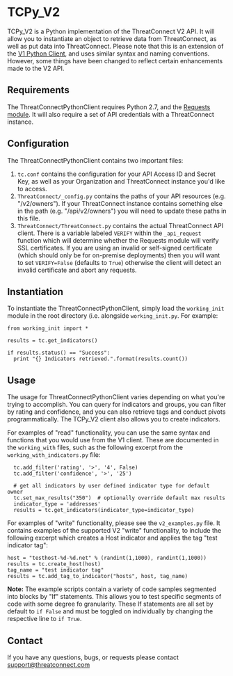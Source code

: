 TCPy_V2
=========================

TCPy_V2 is a Python implementation of the ThreatConnect V2 API.  It will allow you to instantiate an object to retrieve data from ThreatConnect, as well as put data into ThreatConnect.  Please note that this is an extension of the [V1 Python Client](https://github.com/Cyber-Squared-Inc/ThreatConnectPythonClient), and uses similar syntax and naming conventions.  However, some things have been changed to reflect certain enhancements made to the V2 API.

Requirements
------
The ThreatConnectPythonClient requires Python 2.7, and the [Requests module](http://docs.python-requests.org/en/latest/).  It will also require a set of API credentials with a ThreatConnect instance.

Configuration
-----
The ThreatConnectPythonClient contains two important files:
  1.  ```tc.conf``` contains the configuration for your API Access ID and Secret Key, as well as your Organization and ThreatConnect instance you'd like to access.
  2.  ```ThreatConnect/_config.py``` contains the paths of your API resources (e.g. "/v2/owners").  If your ThreatConnect instance contains something else in the path (e.g. "/api/v2/owners") you will need to update these paths in this file.
  3.  ```ThreatConnect/ThreatConnect.py``` contains the actual ThreatConnect API client.  There is a variable labeled ```VERIFY``` within the ```_api_request``` function which will determine whether the Requests module will verify SSL certificates.  If you are using an invalid or self-signed certificate (which should only be for on-premise deployments) then you will want to set ```VERIFY=False``` (defaults to ```True```) otherwise the client will detect an invalid certificate and abort any requests.
  
Instantiation
-----
To instantiate the ThreatConnectPythonClient, simply load the ```working_init``` module in the root directory (i.e. alongside ```working_init.py```.  For example:

```
from working_init import *

results = tc.get_indicators()

if results.status() == "Success":
  print "{} Indicators retrieved.".format(results.count())
```

Usage
-----
The usage for ThreatConnectPythonClient varies depending on what you're trying to accomplish.  You can query for indicators and groups, you can filter by rating and confidence, and you can also retrieve tags and conduct pivots programmatically.  The TCPy_V2 client also allows you to create indicators.

For examples of "read" functionality, you can use the same syntax and functions that you would use from the V1 client.  These are documented in the `working_with` files, such as the following excerpt from the `working_with_indicators.py` file:
```
  tc.add_filter('rating', '>', '4', False)
  tc.add_filter('confidence', '>', '25')

  # get all indicators by user defined indicator type for default owner
  tc.set_max_results("350")  # optionally override default max results
  indicator_type = 'addresses'
  results = tc.get_indicators(indicator_type=indicator_type)
```

For examples of "write" functionality, please see the `v2_examples.py` file.  It contains examples of the supported V2 "write" functionality, to include the following excerpt which creates a Host indicator and applies the tag "test indicator tag":
```
host = "testhost-%d-%d.net" % (randint(1,1000), randint(1,1000))
results = tc.create_host(host)
tag_name = "test indicator tag"
results = tc.add_tag_to_indicator("hosts", host, tag_name)
```

**Note:** The example scripts contain a variety of code samples segmented into blocks by "If" statements.  This allows you to test specific segments of code with some degree fo granularity.  These If statements are all set by default to `if False` and must be toggled on individually by changing the respective line to `if True`.

Contact
-----
If you have any questions, bugs, or requests please contact support@threatconnect.com
